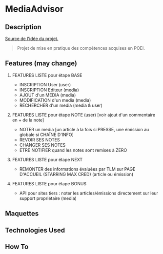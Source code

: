 # MediaAdvisor

## Description




[Source de l'idée du projet.](https://twitter.com/elonmusk/status/999374720368689153?lang=en)

> Projet de mise en pratique des compétences acquises en POEI.

## Features (may change)

1. FEATURES LISTE pour étape BASE
	- INSCRIPTION User (user)
	- INSCRIPTION Editeur (media)
	- AJOUT d'un MEDIA (media)
	- MODIFICATION d'un media (media)
	- RECHERCHER d'un media (media & user)

2. FEATURES LISTE pour étape NOTE (user) [voir ajout d'un commentaire en + de la note]
	- NOTER un media [un article à la fois si PRESSE, une émission au globale si CHAÎNE D'INFO]
	- REVOIR SES NOTES
	- CHANGER SES NOTES
	- ETRE NOTIFIER quand les notes sont remises à ZERO

3. FEATURES LISTE pour étape NEXT
	- REMONTER des informations évaluées par TLM sur PAGE D'ACCUEIL (STARRING MAX CRED) (article ou émission)

4. FEATURES LISTE pour étape BONUS
	- API pour sites tiers : noter les articles/émissions directement sur leur support propriétaire (media)

## Maquettes

## Technologies Used

## How To


